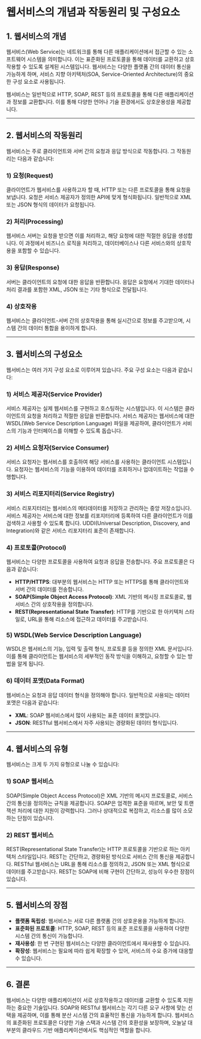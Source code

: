 # 웹서비스의 개념과 작동원리 및 구성요소

## 1. 웹서비스의 개념
웹서비스(Web Service)는 네트워크를 통해 다른 애플리케이션에서 접근할 수 있는 소프트웨어 시스템을 의미합니다. 이는 표준화된 프로토콜을 통해 데이터를 교환하고 상호작용할 수 있도록 설계된 시스템입니다. 웹서비스는 다양한 플랫폼 간의 데이터 통신을 가능하게 하며, 서비스 지향 아키텍처(SOA, Service-Oriented Architecture)의 중요한 구성 요소로 사용됩니다.

웹서비스는 일반적으로 HTTP, SOAP, REST 등의 프로토콜을 통해 다른 애플리케이션과 정보를 교환합니다. 이를 통해 다양한 언어나 기술 환경에서도 상호운용성을 제공합니다.

---

## 2. 웹서비스의 작동원리

웹서비스는 주로 클라이언트와 서버 간의 요청과 응답 방식으로 작동합니다. 그 작동원리는 다음과 같습니다:

### 1) 요청(Request)
클라이언트가 웹서비스를 사용하고자 할 때, HTTP 또는 다른 프로토콜을 통해 요청을 보냅니다. 요청은 서비스 제공자가 정의한 API에 맞게 형식화됩니다. 일반적으로 XML 또는 JSON 형식의 데이터가 요청됩니다.

### 2) 처리(Processing)
웹서비스 서버는 요청을 받으면 이를 처리하고, 해당 요청에 대한 적절한 응답을 생성합니다. 이 과정에서 비즈니스 로직을 처리하고, 데이터베이스나 다른 서비스와의 상호작용을 포함할 수 있습니다.

### 3) 응답(Response)
서버는 클라이언트의 요청에 대한 응답을 반환합니다. 응답은 요청에서 기대한 데이터나 처리 결과를 포함한 XML, JSON 또는 기타 형식으로 전달됩니다.

### 4) 상호작용
웹서비스는 클라이언트-서버 간의 상호작용을 통해 실시간으로 정보를 주고받으며, 시스템 간의 데이터 통합을 용이하게 합니다.

---

## 3. 웹서비스의 구성요소

웹서비스는 여러 가지 구성 요소로 이루어져 있습니다. 주요 구성 요소는 다음과 같습니다:

### 1) 서비스 제공자(Service Provider)
서비스 제공자는 실제 웹서비스를 구현하고 호스팅하는 시스템입니다. 이 시스템은 클라이언트의 요청을 처리하고 적절한 응답을 반환합니다. 서비스 제공자는 웹서비스에 대한 WSDL(Web Service Description Language) 파일을 제공하여, 클라이언트가 서비스의 기능과 인터페이스를 이해할 수 있도록 돕습니다.

### 2) 서비스 요청자(Service Consumer)
서비스 요청자는 웹서비스를 호출하여 해당 서비스를 사용하는 클라이언트 시스템입니다. 요청자는 웹서비스의 기능을 이용하여 데이터를 조회하거나 업데이트하는 작업을 수행합니다.

### 3) 서비스 리포지터리(Service Registry)
서비스 리포지터리는 웹서비스의 메타데이터를 저장하고 관리하는 중앙 저장소입니다. 서비스 제공자는 서비스에 대한 정보를 리포지터리에 등록하여 다른 클라이언트가 이를 검색하고 사용할 수 있도록 합니다. UDDI(Universal Description, Discovery, and Integration)와 같은 서비스 리포지터리 표준이 존재합니다.

### 4) 프로토콜(Protocol)
웹서비스는 다양한 프로토콜을 사용하여 요청과 응답을 전송합니다. 주요 프로토콜은 다음과 같습니다:
  - **HTTP/HTTPS**: 대부분의 웹서비스는 HTTP 또는 HTTPS를 통해 클라이언트와 서버 간의 데이터를 전송합니다.
  - **SOAP(Simple Object Access Protocol)**: XML 기반의 메시징 프로토콜로, 웹서비스 간의 상호작용을 정의합니다.
  - **REST(Representational State Transfer)**: HTTP를 기반으로 한 아키텍처 스타일로, URL을 통해 리소스에 접근하고 데이터를 주고받습니다.

### 5) WSDL(Web Service Description Language)
WSDL은 웹서비스의 기능, 입력 및 출력 형식, 프로토콜 등을 정의한 XML 문서입니다. 이를 통해 클라이언트는 웹서비스의 세부적인 동작 방식을 이해하고, 요청할 수 있는 방법을 알게 됩니다.

### 6) 데이터 포맷(Data Format)
웹서비스는 요청과 응답 데이터 형식을 정의해야 합니다. 일반적으로 사용되는 데이터 포맷은 다음과 같습니다:
  - **XML**: SOAP 웹서비스에서 많이 사용되는 표준 데이터 포맷입니다.
  - **JSON**: RESTful 웹서비스에서 자주 사용되는 경량화된 데이터 형식입니다.

---

## 4. 웹서비스의 유형

웹서비스는 크게 두 가지 유형으로 나눌 수 있습니다:

### 1) SOAP 웹서비스
SOAP(Simple Object Access Protocol)은 XML 기반의 메시지 프로토콜로, 서비스 간의 통신을 정의하는 규칙을 제공합니다. SOAP은 엄격한 표준을 따르며, 보안 및 트랜잭션 처리에 대한 지원이 강력합니다. 그러나 상대적으로 복잡하고, 리소스를 많이 소모하는 단점이 있습니다.

### 2) REST 웹서비스
REST(Representational State Transfer)는 HTTP 프로토콜을 기반으로 하는 아키텍처 스타일입니다. REST는 간단하고, 경량화된 방식으로 서비스 간의 통신을 제공합니다. RESTful 웹서비스는 URL을 통해 리소스를 정의하고, JSON 또는 XML 형식으로 데이터를 주고받습니다. REST는 SOAP에 비해 구현이 간단하고, 성능이 우수한 장점이 있습니다.

---

## 5. 웹서비스의 장점

- **플랫폼 독립성**: 웹서비스는 서로 다른 플랫폼 간의 상호운용을 가능하게 합니다.
- **표준화된 프로토콜**: HTTP, SOAP, REST 등의 표준 프로토콜을 사용하여 다양한 시스템 간의 통신이 가능합니다.
- **재사용성**: 한 번 구현된 웹서비스는 다양한 클라이언트에서 재사용할 수 있습니다.
- **확장성**: 웹서비스는 필요에 따라 쉽게 확장할 수 있어, 서비스의 수요 증가에 대응할 수 있습니다.

---

## 6. 결론
웹서비스는 다양한 애플리케이션이 서로 상호작용하고 데이터를 교환할 수 있도록 지원하는 중요한 기술입니다. SOAP와 RESTful 웹서비스는 각기 다른 요구 사항에 맞는 선택을 제공하며, 이를 통해 분산 시스템 간의 효율적인 통신을 가능하게 합니다. 웹서비스의 표준화된 프로토콜은 다양한 기술 스택과 시스템 간의 호환성을 보장하며, 오늘날 대부분의 클라우드 기반 애플리케이션에서도 핵심적인 역할을 합니다.
